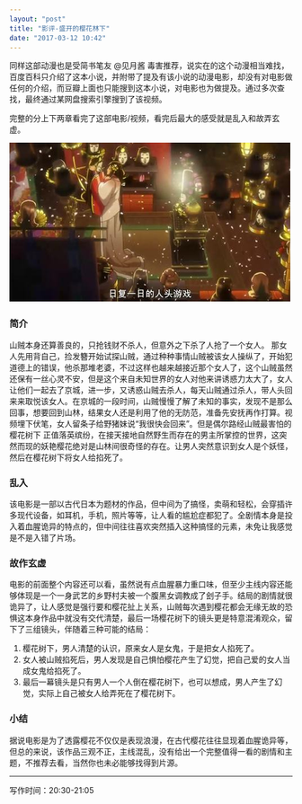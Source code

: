 ```yaml
---
layout: "post"
title: "影评-盛开的樱花林下"
date: "2017-03-12 10:42"
---
```



同样这部动漫也是受简书笔友 @见月酱 毒害推荐，说实在的这个动漫相当难找，百度百科只介绍了这本小说，并附带了提及有该小说的动漫电影，却没有对电影做任何的介绍，而豆瓣上面也只能搜到这本小说，对电影也为做提及。通过多次查找，最终通过某网盘搜索引擎搜到了该视频。

完整的分上下两章看完了这部电影/视频，看完后最大的感受就是乱入和故弄玄虚。


![](https://raw.githubusercontent.com/noparkinghere/noparkinghere.github.io/master/img/2017-03-12-影评-盛开的樱花林下/1.jpg)


### 简介

山贼本身还算善良的，只抢钱财不杀人，但意外之下杀了人抢了一个女人。 那女人先用背自己，捡发簪开始试探山贼，通过种种事情山贼被该女人操纵了，开始犯道德上的错误，他杀那堆老婆，不过这样也越来越接近那个女人了，这个山贼虽然还保有一丝心灵不安，但是这个来自未知世界的女人对他来讲诱惑力太大了，女人让他们一起去了京城，进一步，又诱惑山贼去杀人，每天山贼通过杀人，带人头回来来取悦该女人。在京城的一段时间，山贼慢慢了解了未知的事实，发现不是那么回事，想要回到山林，结果女人还是利用了他的无防范，准备先安抚再作打算。视频埋下伏笔，女人留条子给野猪妹说“我很快会回来”。但是偶尔路经山贼最害怕的樱花树下 正值落英缤纷，在接天接地自然野生而存在的男主所掌控的世界，这突然而现的妖艳樱花绝对是山林间很奇怪的存在。让男人突然意识到女人是个妖怪，然后在樱花树下将女人给掐死了。

<!-- more -->

### 乱入

该电影是一部以古代日本为题材的作品，但中间为了搞怪，卖萌和轻松，会穿插许多现代设备，如耳机，手机，照片等等，让人看的尴尬症都犯了。全剧情本身是投入着血腥诡异的特点的，但中间往往喜欢突然插入这种搞怪的元素，未免让我感觉是不是入错了片场。

### 故作玄虚

电影的前面整个内容还可以看，虽然说有点血腥暴力重口味，但至少主线内容还能够体现是一个一身武艺的乡野村夫被一个腹黑女调教成了刽子手。结局的剧情就很诡异了，让人感觉是强行要和樱花扯上关系，山贼每次遇到樱花都会无缘无故的恐惧这本身作品中就没有交代清楚，最后一场樱花树下的镜头更是特意混淆观众，留下了三组镜头，伴随着三种可能的结局：
1. 樱花树下，男人清楚的认识，原来女人是女鬼，于是把女人掐死了。
2. 女人被山贼掐死后，男人发现是自己惧怕樱花产生了幻觉，把自己爱的女人当成女鬼给掐死了。
3. 最后一幕镜头是只有男人一个人倒在樱花树下，也可以想成，男人产生了幻觉，实际上自己被女人给弄死在了樱花树下。

### 小结

据说电影是为了透露樱花不仅仅是表现浪漫，在古代樱花往往显现着血腥诡异等，但总的来说，该作品三观不正，主线混乱，没有给出一个完整值得一看的剧情和主题，不推荐去看，当然你也未必能够找得到片源。

***

写作时间：20:30-21:05
